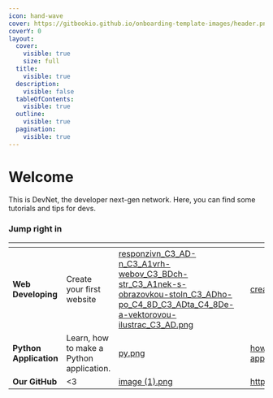 ```yaml
---
icon: hand-wave
cover: https://gitbookio.github.io/onboarding-template-images/header.png
coverY: 0
layout:
  cover:
    visible: true
    size: full
  title:
    visible: true
  description:
    visible: false
  tableOfContents:
    visible: true
  outline:
    visible: true
  pagination:
    visible: true
---
```


# Welcome

This is DevNet, the developer next-gen network. Here, you can find some tutorials and tips for devs.

### Jump right in

<table data-view="cards"><thead><tr><th></th><th></th><th data-hidden data-card-cover data-type="files"></th><th data-hidden></th><th data-hidden data-card-target data-type="content-ref"></th></tr></thead><tbody><tr><td><strong>Web Developing</strong></td><td>Create your first website</td><td><a href=".gitbook/assets/responzivn_C3_AD-n_C3_A1vrh-webov_C3_BDch-str_C3_A1nek-s-obrazovkou-stoln_C3_ADho-po_C4_8D_C3_ADta_C4_8De-a-vektorovou-ilustrac_C3_AD.png">responzivn_C3_AD-n_C3_A1vrh-webov_C3_BDch-str_C3_A1nek-s-obrazovkou-stoln_C3_ADho-po_C4_8D_C3_ADta_C4_8De-a-vektorovou-ilustrac_C3_AD.png</a></td><td></td><td><a href="create-your-first-website.md">create-your-first-website.md</a></td></tr><tr><td><strong>Python Application</strong></td><td>Learn, how to make a Python application.</td><td><a href=".gitbook/assets/py.png">py.png</a></td><td></td><td><a href="how-to-build-an-application-with-python.md">how-to-build-an-application-with-python.md</a></td></tr><tr><td><strong>Our GitHub</strong></td><td>&#x3C;3</td><td><a href=".gitbook/assets/image (1).png">image (1).png</a></td><td></td><td><a href="https://github.com/n0tShadow">https://github.com/n0tShadow</a></td></tr></tbody></table>

